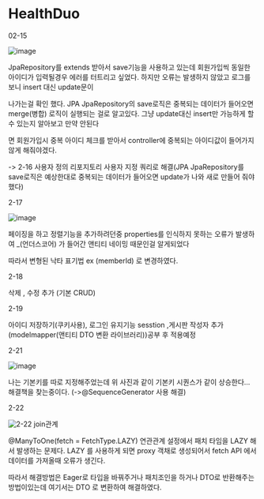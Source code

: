 # HealthDuo

02-15

![image](https://user-images.githubusercontent.com/90680271/154027428-206423c1-c0ab-489c-985c-bb818463d260.png)

JpaRepository를 extends 받아서 save기능을 사용하고 있는데 회원가입씩 동일한 아이디가 입력될경우 에러를 터트리고 싶었다. 하지만 오류는 발생하지 않았고 로그를 보니 insert 대신 update문이

나가는걸 확인 했다. JPA JpaRepository의 save로직은 중복되는 데이터가 들어오면 merge(병합) 로직이 실행되는 걸로 알고있다. 그냥 update대신 insert만 가능하게 할 수 있는지 알아보고 만약 안된다

면 회원가입시 중복 아이디 체크를 받아서 controller에 중복되는 아이디값이 들어가지 않게 해줘야겠다. 


-> 2-16 사용자 정의 리포지토리 사용자 지정 쿼리로 해결(JPA JpaRepository를 save로직은 예상한대로 중복되는 데이터가 들어오면 update가 나와 새로 만들어 줘야 했다)


2-17


![image](https://user-images.githubusercontent.com/90680271/154434991-d5a04c6c-9357-4f7e-9e5e-5882eb47acb2.png)


페이징을 하고 정렬기능을 추가하려던중 properties를 인식하지 못하는 오류가 발생하여 _(언더스코어) 가 들어간 앤티티 네이밍 때문인걸 알게되었다


따라서  변형된 낙타 표기법 ex (memberId) 로 변경하였다.

2-18 


삭제 , 수정 추가 (기본 CRUD)


2-19 

아이디 저장하기(쿠키사용), 로그인 유지기능 sesstion ,게시판 작성자 추가(modelmapper(앤티티 DTO 변환 라이브러리))공부 후 적용예정


2-21


![image](https://user-images.githubusercontent.com/90680271/154938248-db007cd3-6fe8-4158-9bb8-5d266d5a2e66.png)


나는 기본키를 따로 지정해주었는데 위 사진과 같이 기본키 시퀀스가 같이 상승한다... 해결책을 찾는중이다. (->@SequenceGenerator 사용 해결)


2-22

![2-22 join](https://user-images.githubusercontent.com/90680271/155128585-56035ed7-80bb-42d0-88e1-ee119f12e77d.JPG)관계


@ManyToOne(fetch = FetchType.LAZY) 연관관계 설정에서 패치 타임을 LAZY 해서 발생하는 문제다. LAZY 를 사용하게 되면 proxy 객채로 생성되어서 fetch API 에서 데이터를 가져올때 오류가 생긴다.

따라서 해결방법은 Eager로 타입을 바꿔주거나 패치조인을 하거나 DTO로 반환해주는 방법이있는데 여기서는 DTO 로 변환하여 해결하였다.
